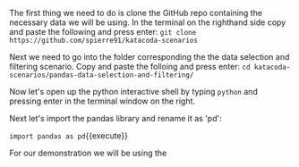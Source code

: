The first thing we need to do is clone the GitHub repo containing the necessary data we will be using. In the terminal on the righthand side copy and paste the following and press enter:
`git clone https://github.com/spierre91/katacoda-scenarios`

Next we need to go into the folder corresponding the the data selection and filtering scenario. Copy and paste the folloing and press enter:
`cd katacoda-scenarios/pandas-data-selection-and-filtering/`

Now let's open up the python interactive shell by typing `python` and pressing enter in the terminal window on the right.

Next let's import the pandas library and rename it as 'pd':

`import pandas as pd`{{execute}}

For our demonstration we will be using the

